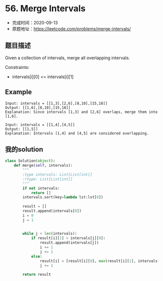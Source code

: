 # 56. Merge Intervals
- 完成时间：2020-09-13
- 原题地址：https://leetcode.com/problems/merge-intervals/

## 题目描述

Given a collection of intervals, merge all overlapping intervals.

Constraints:
- intervals[i][0] <= intervals[i][1]

## Example
```
Input: intervals = [[1,3],[2,6],[8,10],[15,18]]
Output: [[1,6],[8,10],[15,18]]
Explanation: Since intervals [1,3] and [2,6] overlaps, merge them into [1,6].
```

```
Input: intervals = [[1,4],[4,5]]
Output: [[1,5]]
Explanation: Intervals [1,4] and [4,5] are considered overlapping.
```

## 我的solution
```python
class Solution(object):
    def merge(self, intervals):
        """
        :type intervals: List[List[int]]
        :rtype: List[List[int]]
        """
        if not intervals:
            return []
        intervals.sort(key=lambda lst:lst[0])
        
        result = []
        result.append(intervals[0])
        i = 0
        j = 1
        
        
        while j < len(intervals):
            if result[i][1] < intervals[j][0]:
                result.append(intervals[j])
                i += 1
                j += 1
            else:
                result[i] = [result[i][0], max(result[i][1], intervals[j][1])]
                j += 1
        
        return result
```